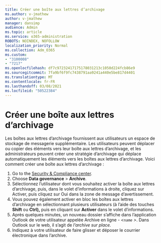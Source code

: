 ```yaml
---
title: Créer une boîte aux lettres d’archivage
ms.author: v-jmathew
author: v-jmathew
manager: dansimp
audience: Admin
ms.topic: article
ms.service: o365-administration
ROBOTS: NOINDEX, NOFOLLOW
localization_priority: Normal
ms.collection: Adm_O365
ms.custom:
- "3100008"
- "7217"
ms.openlocfilehash: df7c97232417175178031213c1050d224fcb86e9
ms.sourcegitcommit: 7fa9bf6f9fc7438791aa9241a440e5be817d4401
ms.translationtype: MT
ms.contentlocale: fr-FR
ms.lasthandoff: 03/08/2021
ms.locfileid: "50522384"
---
```

# <a name="create-an-archive-mailbox"></a>Créer une boîte aux lettres d’archivage

Les boîtes aux lettres d’archivage fournissent aux utilisateurs un espace de stockage de messagerie supplémentaire. Les utilisateurs peuvent déplacer ou copier des éléments vers leur boîte aux lettres d’archivage, et les administrateurs peuvent créer une stratégie d’archivage qui déplace automatiquement les éléments vers les boîtes aux lettres d’archivage. Voici comment créer une boîte aux lettres d’archivage :

1. Go to the [Security & Compliance center]( https://go.microsoft.com/fwlink/p/?linkid=2077143).
2. Choose **Data governance**  >  **Archive**.
3. Sélectionnez l’utilisateur dont vous souhaitez activer la boîte aux lettres  d’archivage, puis, dans le volet d’informations à droite, cliquez sur Activer, puis cliquez sur Oui dans la zone de message d’avertissement. 
4. Vous pouvez également activer en bloc les boîtes aux lettres d’archivage en sélectionnant plusieurs utilisateurs (à l’aide des touches **Shift** ou **Ctrl),** puis en cliquant sur **Activer** dans le volet d’informations.
5. Après quelques minutes, un nouveau dossier s’affiche dans l’application Outlook de votre utilisateur appelée Archive en ligne *- <`name` >*. Dans Outlook sur le web, il s’agit de *l’archive sur place.*
6. Indiquez à votre utilisateur de faire glisser et déposer le courrier électronique dans l’archive.
